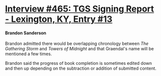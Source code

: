 # [Interview #465: TGS Signing Report - Lexington, KY, Entry #13](https://www.theoryland.com/intvmain.php?i=465#13)

#### Brandon Sanderson

Brandon admitted there would be overlapping chronology between
*The Gathering Storm*
and
*Towers of Midnight*
and that Graendal's name will be mentioned a few times.

Brandon said the progress of book completion is sometimes edited down and then up depending on the subtraction or addition of submitted content.

